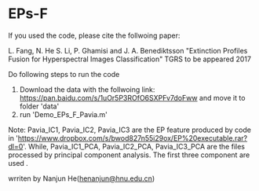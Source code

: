 # EPs-F
If you used the code, please cite the follwoing paper:

L. Fang, N. He S. Li, P. Ghamisi and J. A. Benediktsson "Extinction Profiles Fusion for Hyperspectral Images Classification" TGRS to be appeared 2017

Do following steps to run the code
1. Download the data with the follwoing link: https://pan.baidu.com/s/1uOr5P3ROfO6SXPFv7doFww and move it to folder 'data'
2. run 'Demo_EPs_F_Pavia.m'

Note: Pavia_IC1, Pavia_IC2, Pavia_IC3 are the EP feature produced by code in 
'https://www.dropbox.com/s/bwod827n55i29ox/EP%20executable.rar?dl=0'. While, Pavia_IC1_PCA, Pavia_IC2_PCA, Pavia_IC3_PCA are the files
processed by principal component analysis. The first three component are used .

wrriten by Nanjun He(henanjun@hnu.edu.cn)
